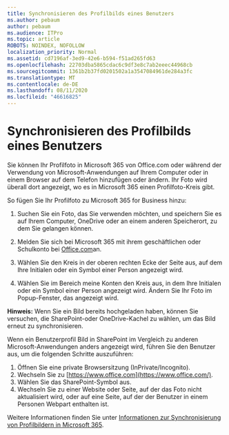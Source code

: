 ```yaml
---
title: Synchronisieren des Profilbilds eines Benutzers
ms.author: pebaum
author: pebaum
ms.audience: ITPro
ms.topic: article
ROBOTS: NOINDEX, NOFOLLOW
localization_priority: Normal
ms.assetid: cd7196af-3ed9-42e6-b594-f51ad265fd63
ms.openlocfilehash: 22703dba5865cdac6c9df3e8c7ab2eeec44968cb
ms.sourcegitcommit: 1361b2b37fd0201502a1a3547084961de284a3fc
ms.translationtype: MT
ms.contentlocale: de-DE
ms.lasthandoff: 08/11/2020
ms.locfileid: "46616825"
---
```

# <a name="sync-a-users-profile-picture"></a>Synchronisieren des Profilbilds eines Benutzers

Sie können Ihr Profilfoto in Microsoft 365 von Office.com oder während der Verwendung von Microsoft-Anwendungen auf Ihrem Computer oder in einem Browser auf dem Telefon hinzufügen oder ändern. Ihr Foto wird überall dort angezeigt, wo es in Microsoft 365 einen Profilfoto-Kreis gibt.

So fügen Sie Ihr Profilfoto zu Microsoft 365 for Business hinzu:

1. Suchen Sie ein Foto, das Sie verwenden möchten, und speichern Sie es auf Ihrem Computer, OneDrive oder an einem anderen Speicherort, zu dem Sie gelangen können.

2. Melden Sie sich bei Microsoft 365 mit ihrem geschäftlichen oder Schulkonto bei [Office.com](https://www.office.com)an.

3. Wählen Sie den Kreis in der oberen rechten Ecke der Seite aus, auf dem Ihre Initialen oder ein Symbol einer Person angezeigt wird.

4. Wählen Sie im Bereich meine Konten den Kreis aus, in dem Ihre Initialen oder ein Symbol einer Person angezeigt wird. Ändern Sie Ihr Foto im Popup-Fenster, das angezeigt wird.

**Hinweis:** Wenn Sie ein Bild bereits hochgeladen haben, können Sie versuchen, die SharePoint-oder OneDrive-Kachel zu wählen, um das Bild erneut zu synchronisieren.

Wenn ein Benutzerprofil Bild in SharePoint im Vergleich zu anderen Microsoft-Anwendungen anders angezeigt wird, führen Sie den Benutzer aus, um die folgenden Schritte auszuführen:

1. Öffnen Sie eine private Browsersitzung (InPrivate/Incognito).
2. Wechseln Sie zu [https://www.office.com](https://www.office.com/).
3. Wählen Sie das SharePoint-Symbol aus.
4. Wechseln Sie zu einer Website oder Seite, auf der das Foto nicht aktualisiert wird, oder auf eine Seite, auf der der Benutzer in einem Personen Webpart enthalten ist.

Weitere Informationen finden Sie unter [Informationen zur Synchronisierung von Profilbildern in Microsoft 365](https://support.office.com/article/information-about-profile-picture-synchronization-in-office-365-20594d76-d054-4af4-a660-401133e3d48a).

